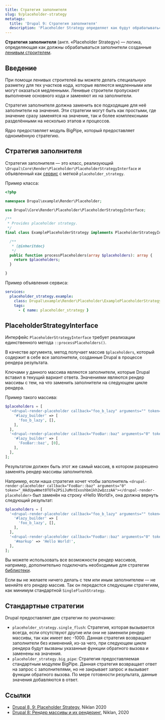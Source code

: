 ```yaml
---
title: Стратегия заполнителя
slug: 9/placeholder-strategy
metatags:
  title: 'Drupal 9: Стратегия заполнителя'
  description: 'Placeholder Strategy определяет как будут обрабатываться заполнители созданные ленивым строителем.'
---
```


**Стратегия заполнителя** (англ. «Placeholder Strategy») — логика, определяющая как должны обрабатываться заполнители созданные [ленивым строителем](../lazy-builder/index.md).

## Введение

При помощи ленивых строителей вы можете делать специальную разметку для тех участков кода, которые являются медленными или могут оказаться медленными. Ленивые строители пропускают выполнение основного кода и заменяют их на заполнители.

Стратегия заполнителя должна заменить все подходящие для неё заполнители на значения. Эти стратегии могут быть как простыми, где значение сразу заменятся на значение, так и более комплексными разделёнными на несколько этапов и процессов.

Ядро предоставляет модуль BigPipe, который предоставляет одноимённую стратегию.

## Стратегия заполнителя

Стратегия заполнителя — это класс, реализующий `\Drupal\Core\Render\Placeholder\PlaceholderStrategyInterface` и объявленный как [сервис](../services/index.md) с меткой `placeholder_strategy`.

Пример класса:

```php
<?php

namespace Drupal\example\Render\Placeholder;

use Drupal\Core\Render\Placeholder\PlaceholderStrategyInterface;

/**
 * Provides placeholder strategy.
 */
final class ExamplePlaceholderStrategy implements PlaceholderStrategyInterface {

  /**
   * {@inheritdoc}
   */
  public function processPlaceholders(array $placeholders): array {
    return $placeholders;
  }

}
```

Пример объявления сервиса:

```yaml
services:
  placeholder_strategy.example:
    class: Drupal\example\Render\Placeholder\ExamplePlaceholderStrategy
    tags:
      - { name: placeholder_strategy }
```

## PlaceholderStrategyInterface

Интерфейс `PlaceholderStrategyInterface` требует реализации единственного метода `::processPlaceholders()`.

В качестве аргумента, метод получает массив `$placeholders`, который содержит в себе все заполнители, созданные Drupal в процессе рендера результата.

Ключами у данного массива являются заполнители, которые Drupal вставил в текущий вариант ответа. Значениями являются рендер массивы с тем, на что заменить заполнители на следующем цикле рендера.

Пример такого массива:

```php
$placeholders = [
  '<drupal-render-placeholder callback="foo_b_lazy" arguments="" token="TOKEN"></drupal-render-placeholder>' => [
    '#lazy_builder' => [
      'foo_b_lazy', [],
    ],
  ],
  '<drupal-render-placeholder callback="FooBar::baz" arguments="0" token="_HAdUpwWmet0TOTe2PSiJuMntExoshbm1kh2wQzzzAA"></drupal-render-placeholder>' => [
    '#lazy_builder' => [
      'FooBar::baz', [0],
    ],
  ],
];
```

Результатом должен быть этот же самый массив, в котором разрешено заменять рендер массивы заполнителей.

Например, если наша стратегия хочет чтобы заполнитель `<drupal-render-placeholder callback="FooBar::baz" arguments="0" token="_HAdUpwWmet0TOTe2PSiJuMntExoshbm1kh2wQzzzAA"></drupal-render-placeholder>` был заменён на строку «Hello World!», она должна вернуть следующий результат:

```php
$placeholders = [
  '<drupal-render-placeholder callback="foo_b_lazy" arguments="" token="TOKEN"></drupal-render-placeholder>' => [
    '#lazy_builder' => [
      'foo_b_lazy', [],
    ],
  ],
  '<drupal-render-placeholder callback="FooBar::baz" arguments="0" token="_HAdUpwWmet0TOTe2PSiJuMntExoshbm1kh2wQzzzAA"></drupal-render-placeholder>' => [
    '#markup' => 'Hello World!',
  ],
];
```

Вы можете использовать все возможности рендер массивов, например, дополнительно подключать необходимые для стратегии [библиотеки](../libraries/index.md).

Если вы не желаете ничего делать с тем или иным заполнителем — не меняйте его рендер массив. Так он передастся следующим стратегиям, как минимум стандартной `SingleFlushStrategy`.

## Стандартные стратегии

Drupal предоставляет две стратегии по умолчанию:

- `placeholder_strategy.single_flush`: Стратегия, которая вызывается всегда, если отсутствуют другие или они не заменили рендер массивы, так как имеет вес -1000. Данная стратегия возвращает заполнители без изменений, из-за чего, при следующем цикле рендера будут вызваны указанные функции обратного вызова и заменены на значения.
- `placeholder_strategy.big_pipe`: Стратегия предоставляемая стандартным модулем BigPipe. Данная стратегия возвращает ответ на запрос с заполнителями, но не закрывает запрос и вызывает функции обратного вызова. По мере готовности результата, данные значения добавляются в ответ.

## Ссылки

- [Drupal 8, 9: Placeholder Strategy](https://niklan.net/blog/213), Niklan 2020
- [Drupal 8: Рендер массивы и их рендеринг](https://niklan.net/blog/210), Niklan, 2020